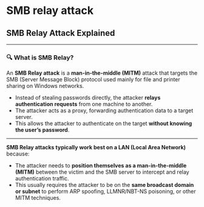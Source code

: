 # SMB relay attack

## SMB Relay Attack Explained

***

### 🔍 What is SMB Relay?

An **SMB Relay attack** is a **man-in-the-middle (MITM)** attack that targets the SMB (Server Message Block) protocol used mainly for file and printer sharing on Windows networks.

* Instead of stealing passwords directly, the attacker **relays authentication requests** from one machine to another.
* The attacker acts as a proxy, forwarding authentication data to a target server.
* This allows the attacker to authenticate on the target **without knowing the user’s password**.

***

**SMB Relay attacks typically work best on a LAN (Local Area Network)** because:

* The attacker needs to **position themselves as a man-in-the-middle (MITM)** between the victim and the SMB server to intercept and relay authentication traffic.
* This usually requires the attacker to be on the **same broadcast domain or subnet** to perform ARP spoofing, LLMNR/NBT-NS poisoning, or other MITM techniques.
